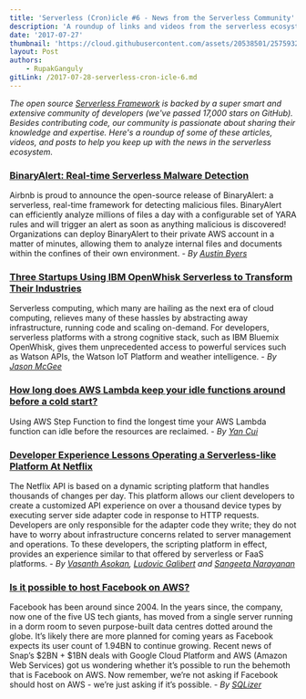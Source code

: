 ```yaml
---
title: 'Serverless (Cron)icle #6 - News from the Serverless Community'
description: 'A roundup of links and videos from the serverless ecosystem that caught our attention this week.'
date: '2017-07-27'
thumbnail: 'https://cloud.githubusercontent.com/assets/20538501/25759320/8bb86c20-3197-11e7-8d3d-5479c197c049.png'
layout: Post
authors:
    - RupakGanguly
gitLink: /2017-07-28-serverless-cron-icle-6.md
---
```


*The open source [Serverless Framework](https://github.com/serverless/serverless) is backed by a super smart and extensive community of developers (we've passed 17,000 stars on GitHub). Besides contributing code, our community is passionate about sharing their knowledge and expertise. Here's a roundup of some of these articles, videos, and posts to help you keep up with the news in the serverless ecosystem.*

### [BinaryAlert: Real-time Serverless Malware Detection](https://medium.com/airbnb-engineering/binaryalert-real-time-serverless-malware-detection-ca44370c1b90)
Airbnb is proud to announce the open-source release of BinaryAlert: a serverless, real-time framework for detecting malicious files. BinaryAlert can efficiently analyze millions of files a day with a configurable set of YARA rules and will trigger an alert as soon as anything malicious is discovered! Organizations can deploy BinaryAlert to their private AWS account in a matter of minutes, allowing them to analyze internal files and documents within the confines of their own environment. - *By [Austin Byers](https://medium.com/@austinbyers)*

### [Three Startups Using IBM OpenWhisk Serverless to Transform Their Industries](https://thenewstack.io/future-serverless-3-startups-using-serverless-cognitive-iot-transform-industries/)
Serverless computing, which many are hailing as the next era of cloud computing, relieves many of these hassles by abstracting away infrastructure, running code and scaling on-demand. For developers, serverless platforms with a strong cognitive stack, such as IBM Bluemix OpenWhisk, gives them unprecedented access to powerful services such as Watson APIs, the Watson IoT Platform and weather intelligence. - *By [Jason McGee](https://thenewstack.io/author/jason-mcgee/)*

### [How long does AWS Lambda keep your idle functions around before a cold start?](https://read.acloud.guru/how-long-does-aws-lambda-keep-your-idle-functions-around-before-a-cold-start-bf715d3b810)
Using AWS Step Function to find the longest time your AWS Lambda function can idle before the resources are reclaimed. - *By [Yan Cui](https://read.acloud.guru/@theburningmonk)*

### [Developer Experience Lessons Operating a Serverless-like Platform At Netflix](https://medium.com/netflix-techblog/developer-experience-lessons-operating-a-serverless-like-platform-at-netflix-a8bbd5b899a0)
The Netflix API is based on a dynamic scripting platform that handles thousands of changes per day. This platform allows our client developers to create a customized API experience on over a thousand device types by executing server side adapter code in response to HTTP requests. Developers are only responsible for the adapter code they write; they do not have to worry about infrastructure concerns related to server management and operations. To these developers, the scripting platform in effect, provides an experience similar to that offered by serverless or FaaS platforms. - *By [Vasanth Asokan](https://www.linkedin.com/in/vasanth-asokan/), [Ludovic Galibert](https://www.linkedin.com/in/ludovicgalibert/) and [Sangeeta Narayanan](https://www.linkedin.com/in/sangeetanarayanan/)*

### [Is it possible to host Facebook on AWS?](http://blog.sqlizer.io/posts/facebook-on-aws/)
Facebook has been around since 2004. In the years since, the company, now one of the five US tech giants, has moved from a single server running in a dorm room to seven purpose-built data centres dotted around the globe. It’s likely there are more planned for coming years as Facebook expects its user count of 1.94BN to continue growing.
Recent news of Snap’s $2BN + $1BN deals with Google Cloud Platform and AWS (Amazon Web Services) got us wondering whether it’s possible to run the behemoth that is Facebook on AWS. Now remember, we’re not asking if Facebook should host on AWS - we’re just asking if it’s possible. - *By [SQLizer](http://blog.sqlizer.io/)*
